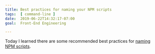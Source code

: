 ```yaml
---
title: Best practices for naming your NPM scripts
tags:  [ command-line ]
date:  2019-06-22T14:32:17-07:00
goal:  Front-End Engineering

---
```


Today I learned there are some recommended best practices for [naming NPM scripts][docs].

[docs]: https://github.com/voorhoede/npm-style-guide

